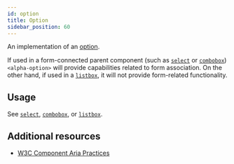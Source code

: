 ```yaml
---
id: option
title: Option
sidebar_position: 60
---
```


An implementation of an [option](https://w3c.github.io/aria/#option).

If used in a form-connected parent component (such as [`select`](/creating-applications/defining-your-application/user-interface/web-ui-reference/components/form/select/) or [`combobox`](/creating-applications/defining-your-application/user-interface/web-ui-reference/components/form/combobox/)) `<alpha-option>` will provide capabilities related to form association. On the other hand, if used in a [`listbox`](/creating-applications/defining-your-application/user-interface/web-ui-reference/components/interaction/listbox/), it will not provide form-related functionality.

## Usage

See [`select`](/creating-applications/defining-your-application/user-interface/web-ui-reference/components/form/select/), [`combobox`](/creating-applications/defining-your-application/user-interface/web-ui-reference/components/form/combobox/), or [`listbox`](/creating-applications/defining-your-application/user-interface/web-ui-reference/components/interaction/listbox/).

## Additional resources

- [W3C Component Aria Practices](https://w3c.github.io/aria/#option)
